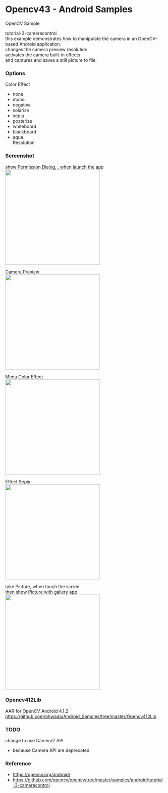 Opencv43 - Android Samples
===============

OpenCV Sample <br/>

tutorial-3-cameracontrol <br/>
this example demonstrates how to manipulate the camera in an OpenCV-based Android application. <br/>
changes the camera preview resolution <br/>
activates the camera built-in effects <br/>
and captures and saves a still picture to file. <br/>

### Options <br/>
Color Effect <br/>
- none <br/>
- mono <br/>
- negative <br/>
- solarize <br/>
- sepia <br/>
- posterize <br/>
- whiteboard <br/>
- blackboard <br/>
- aqua <br/>
Resolution<br/>

### Screenshot <br/>
show Permission Dialog, , when launch the app <br/>
<image src="https://raw.githubusercontent.com/ohwada/Android_Samples/master/Opencv43/screenshot/opencv43_camera_permission.png" width="300" /><br/>

Camera Preview <br/>
<image src="https://raw.githubusercontent.com/ohwada/Android_Samples/master/Opencv43/screenshot/opencv43_preview.png" width="300" /><br/>

Menu Color Effect <br/>
<image src="https://raw.githubusercontent.com/ohwada/Android_Samples/master/Opencv43/screenshot/opencv43_menu_color_effect.png" width="300" /><br/>

Effect Sepia <br/>
<image src="https://raw.githubusercontent.com/ohwada/Android_Samples/master/Opencv43/screenshot/opencv43_effect_sepia.png" width="300" /><br/>

take Picture, when touch the scrren  <br/>
then show Picture with gallery app  <br/>
<image src="https://raw.githubusercontent.com/ohwada/Android_Samples/master/Opencv43/screenshot/picture_in_gallery_app.png" width="300" /><br/>


### Opencv412Lib <br/>
AAR for OpenCV Android 4.1.2 <br/>
https://github.com/ohwada/Android_Samples/tree/master/Opencv412Lib <br/>

### TODO <br/>
change to use Camera2 API <br/>
 *  because Camera API are deprecated <br/>

### Reference <br/>
- https://opencv.org/android/
- https://github.com/opencv/opencv/tree/master/samples/android/tutorial-3-cameracontrol

